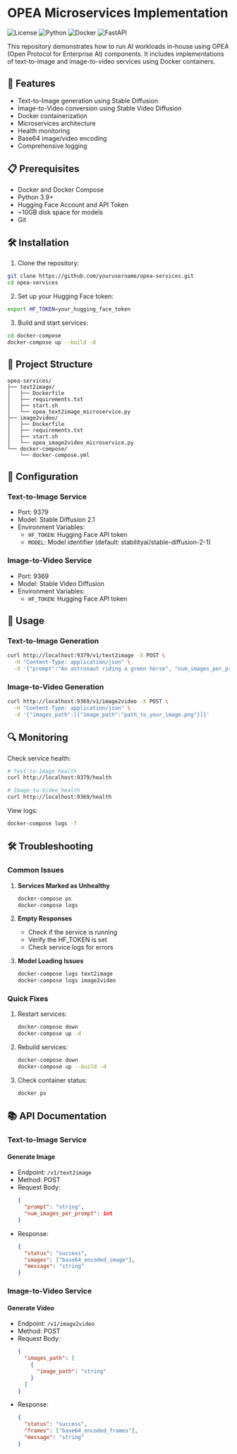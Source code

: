 # OPEA Microservices Implementation
![License](https://img.shields.io/badge/license-MIT-blue.svg)
![Python](https://img.shields.io/badge/python-3.9+-blue.svg)
![Docker](https://img.shields.io/badge/docker-required-blue.svg)
![FastAPI](https://img.shields.io/badge/fastapi-latest-blue.svg)

This repository demonstrates how to run AI workloads in-house using OPEA (Open Protocol for Enterprise AI) components. It includes implementations of text-to-image and image-to-video services using Docker containers.

## 🚀 Features

- Text-to-Image generation using Stable Diffusion
- Image-to-Video conversion using Stable Video Diffusion
- Docker containerization
- Microservices architecture
- Health monitoring
- Base64 image/video encoding
- Comprehensive logging

## 📋 Prerequisites

- Docker and Docker Compose
- Python 3.9+
- Hugging Face Account and API Token
- ~10GB disk space for models
- Git

## 🛠️ Installation

1. Clone the repository:
```bash
git clone https://github.com/yourusername/opea-services.git
cd opea-services
```

2. Set up your Hugging Face token:
```bash
export HF_TOKEN=your_hugging_face_token
```

3. Build and start services:
```bash
cd docker-compose
docker-compose up --build -d
```

## 📁 Project Structure

```
opea-services/
├── text2image/
│   ├── Dockerfile
│   ├── requirements.txt
│   ├── start.sh
│   └── opea_text2image_microservice.py
├── image2video/
│   ├── Dockerfile
│   ├── requirements.txt
│   ├── start.sh
│   └── opea_image2video_microservice.py
└── docker-compose/
    └── docker-compose.yml
```

## 🔧 Configuration

### Text-to-Image Service
- Port: 9379
- Model: Stable Diffusion 2.1
- Environment Variables:
  - `HF_TOKEN`: Hugging Face API token
  - `MODEL`: Model identifier (default: stabilityai/stable-diffusion-2-1)

### Image-to-Video Service
- Port: 9369
- Model: Stable Video Diffusion
- Environment Variables:
  - `HF_TOKEN`: Hugging Face API token

## 📝 Usage

### Text-to-Image Generation
```bash
curl http://localhost:9379/v1/text2image -X POST \
  -H "Content-Type: application/json" \
  -d '{"prompt":"An astronaut riding a green horse", "num_images_per_prompt":1}'
```

### Image-to-Video Generation
```bash
curl http://localhost:9369/v1/image2video -X POST \
  -H "Content-Type: application/json" \
  -d '{"images_path":[{"image_path":"path_to_your_image.png"}]}'
```

## 🔍 Monitoring

Check service health:
```bash
# Text-to-Image health
curl http://localhost:9379/health

# Image-to-Video health
curl http://localhost:9369/health
```

View logs:
```bash
docker-compose logs -f
```

## 🛠️ Troubleshooting

### Common Issues

1. **Services Marked as Unhealthy**
   ```bash
   docker-compose ps
   docker-compose logs
   ```

2. **Empty Responses**
   - Check if the service is running
   - Verify the HF_TOKEN is set
   - Check service logs for errors

3. **Model Loading Issues**
   ```bash
   docker-compose logs text2image
   docker-compose logs image2video
   ```

### Quick Fixes

1. Restart services:
   ```bash
   docker-compose down
   docker-compose up -d
   ```

2. Rebuild services:
   ```bash
   docker-compose down
   docker-compose up --build -d
   ```

3. Check container status:
   ```bash
   docker ps
   ```

## 📚 API Documentation

### Text-to-Image Service

#### Generate Image
- Endpoint: `/v1/text2image`
- Method: POST
- Request Body:
  ```json
  {
    "prompt": "string",
    "num_images_per_prompt": int
  }
  ```
- Response:
  ```json
  {
    "status": "success",
    "images": ["base64_encoded_image"],
    "message": "string"
  }
  ```

### Image-to-Video Service

#### Generate Video
- Endpoint: `/v1/image2video`
- Method: POST
- Request Body:
  ```json
  {
    "images_path": [
      {
        "image_path": "string"
      }
    ]
  }
  ```
- Response:
  ```json
  {
    "status": "success",
    "frames": ["base64_encoded_frames"],
    "message": "string"
  }
  ```
